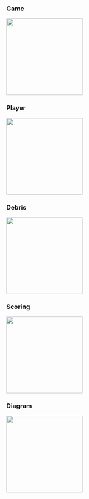 ### Game

<img src="https://i.imgur.com/0j2Q00Y.png" width=200>

### Player

<img src="https://i.imgur.com/EGuEFin.png" width=200>

### Debris

<img src="https://i.imgur.com/LAU3etu.png" width=200>

### Scoring

<img src="https://i.imgur.com/RTADfe7.png" width=200>

### Diagram

<img src="https://i.imgur.com/vwMktnH.png" width=200>
